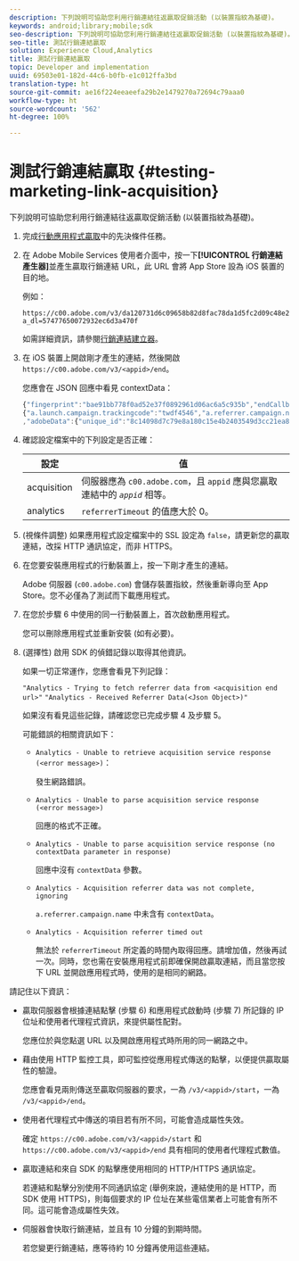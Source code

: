 ```yaml
---
description: 下列說明可協助您利用行銷連結往返贏取促銷活動 (以裝置指紋為基礎)。
keywords: android;library;mobile;sdk
seo-description: 下列說明可協助您利用行銷連結往返贏取促銷活動 (以裝置指紋為基礎)。
seo-title: 測試行銷連結贏取
solution: Experience Cloud,Analytics
title: 測試行銷連結贏取
topic: Developer and implementation
uuid: 69503e01-182d-44c6-b0fb-e1c012ffa3bd
translation-type: ht
source-git-commit: ae16f224eeaeefa29b2e1479270a72694c79aaa0
workflow-type: ht
source-wordcount: '562'
ht-degree: 100%

---
```



# 測試行銷連結贏取 {#testing-marketing-link-acquisition}

下列說明可協助您利用行銷連結往返贏取促銷活動 (以裝置指紋為基礎)。

1. 完成[行動應用程式贏取](/help/ios/acquisition-main/acquisition.md)中的先決條件任務。
1. 在 Adobe Mobile Services 使用者介面中，按一下&#x200B;**[!UICONTROL 行銷連結產生器]**&#x200B;並產生贏取行銷連結 URL，此 URL 會將 App Store 設為 iOS 裝置的目的地。

   例如：

   ```
   https://c00.adobe.com/v3/da120731d6c09658b82d8fac78da1d5fc2d09c48e21b3a55f9e2d7344e08425d/start?a_dl=57477650072932ec6d3a470f
   ```

   如需詳細資訊，請參閱[行銷連結建立器](/help/using/acquisition-main/c-marketing-links-builder/c-marketing-links-builder.md)。


1. 在 iOS 裝置上開啟剛才產生的連結，然後開啟 `https://c00.adobe.com/v3/<appid>/end`。

   您應會在 JSON 回應中看見 contextData：

   ```js
   {"fingerprint":"bae91bb778f0ad52e37f0892961d06ac6a5c935b","endCallbacks":["***"],"timestamp":1464301217,"appguid":"da120731d6c09658b82d8fac78da1d5fc2d09c48e21b3a55f9e2d7344e08425d","contextData":
   {"a.launch.campaign.trackingcode":"twdf4546","a.referrer.campaign.name":"iOS Demo","a.referrer.campaign.trackingcode":"twdf4546"}
   ,"adobeData":{"unique_id":"8c14098d7c79e8a180c15e4b2403549d3cc21ea8","deeplinkid":"57477650072932ec6d3a470f"}}
   ```

1. 確認設定檔案中的下列設定是否正確：

   | 設定 | 值 |
   |--- |--- |
   | acquisition | 伺服器應為 `c00.adobe.com`，且 `appid` 應與您贏取連結中的 *`appid`* 相等。 |
   | analytics | `referrerTimeout` 的值應大於 0。 |

1. (視條件調整) 如果應用程式設定檔案中的 SSL 設定為 `false`，請更新您的贏取連結，改採 HTTP 通訊協定，而非 HTTPS。
1. 在您要安裝應用程式的行動裝置上，按一下剛才產生的連結。

   Adobe 伺服器 (`c00.adobe.com`) 會儲存裝置指紋，然後重新導向至 App Store。您不必僅為了測試而下載應用程式。
1. 在您於步驟 6 中使用的同一行動裝置上，首次啟動應用程式。

   您可以刪除應用程式並重新安裝 (如有必要)。
1. (選擇性) 啟用 SDK 的偵錯記錄以取得其他資訊。

   如果一切正常運作，您應會看見下列記錄：

   `"Analytics - Trying to fetch referrer data from <acquisition end url>"`
   `"Analytics - Received Referrer Data(<Json Object>)"`

   如果沒有看見這些記錄，請確認您已完成步驟 4 及步驟 5。

   可能錯誤的相關資訊如下：

   * `Analytics - Unable to retrieve acquisition service response (<error message>)`：

      發生網路錯誤。

   * `Analytics - Unable to parse acquisition service response (<error message>)`

      回應的格式不正確。

   * `Analytics - Unable to parse acquisition service response (no contextData parameter in response)`

      回應中沒有 `contextData` 參數。

   * `Analytics - Acquisition referrer data was not complete, ignoring`

      `a.referrer.campaign.name` 中未含有 `contextData`。

   * `Analytics - Acquisition referrer timed out`

      無法於 `referrerTimeout` 所定義的時間內取得回應。請增加值，然後再試一次。同時，您也需在安裝應用程式前即確保開啟贏取連結，而且當您按下 URL 並開啟應用程式時，使用的是相同的網路。

請記住以下資訊：

* 贏取伺服器會根據連結點擊 (步驟 6) 和應用程式啟動時 (步驟 7) 所記錄的 IP 位址和使用者代理程式資訊，來提供屬性配對。

   您應位於與您點選 URL 以及開啟應用程式時所用的同一網路之中。

* 藉由使用 HTTP 監控工具，即可監控從應用程式傳送的點擊，以便提供贏取屬性的驗證。

   您應會看見兩則傳送至贏取伺服器的要求，一為 `/v3/<appid>/start`，一為 `/v3/<appid>/end`。

* 使用者代理程式中傳送的項目若有所不同，可能會造成屬性失效。

   確定 `https://c00.adobe.com/v3/<appid>/start` 和 `https://c00.adobe.com/v3/<appid>/end` 具有相同的使用者代理程式數值。

* 贏取連結和來自 SDK 的點擊應使用相同的 HTTP/HTTPS 通訊協定。

   若連結和點擊分別使用不同通訊協定 (舉例來說，連結使用的是 HTTP，而 SDK 使用 HTTPS)，則每個要求的 IP 位址在某些電信業者上可能會有所不同。這可能會造成屬性失效。

* 伺服器會快取行銷連結，並且有 10 分鐘的到期時間。

   若您變更行銷連結，應等待約 10 分鐘再使用這些連結。